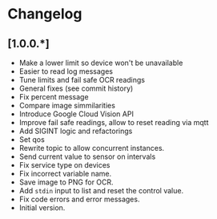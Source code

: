 # Changelog

## [1.0.0.*]
- Make a lower limit so device won't be unavailable
- Easier to read log messages
- Tune limits and fail safe OCR readings
- General fixes (see commit history)
- Fix percent message
- Compare image simmilarities
- Introduce Google Cloud Vision API
- Improve fail safe readings, allow to reset reading via mqtt
- Add SIGINT logic and refactorings
- Set qos
- Rewrite topic to allow concurrent instances.
- Send current value to sensor on intervals
- Fix service type on devices
- Fix incorrect variable name.
- Save image to PNG for OCR.
- Add `stdin` input to list and reset the control value. 
- Fix code errors and error messages.
- Initial version.
